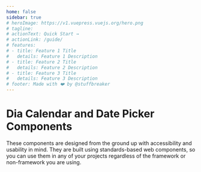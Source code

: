 ```yaml
---
home: false
sidebar: true
# heroImage: https://v1.vuepress.vuejs.org/hero.png
# tagline: 
# actionText: Quick Start →
# actionLink: /guide/
# features:
# - title: Feature 1 Title
#   details: Feature 1 Description
# - title: Feature 2 Title
#   details: Feature 2 Description
# - title: Feature 3 Title
#   details: Feature 3 Description
# footer: Made with ❤️ by @stuffbreaker
---
```


<!-- <img :src="$withBase('/calendar.png')" alt="calendar graphic"> -->

# Dia Calendar and Date Picker Components

These components are designed from the ground up with accessibility and usability in mind. They are built using standards-based web components, so you can use them in any of your projects regardless of the framework or non-framework you are using.